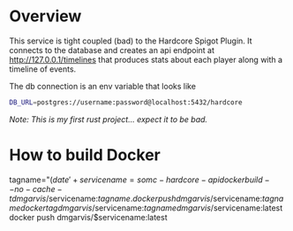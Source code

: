 # Overview
This service is tight coupled (bad) to the Hardcore Spigot Plugin.
It connects to the database and creates an api endpoint at http://127.0.0.1/timelines that produces stats about each player along with a timeline of events.

The db connection is an env variable that looks like
```sh
DB_URL=postgres://username:password@localhost:5432/hardcore
```

*Note: This is my first rust project... expect it to be bad.*

# How to build Docker
tagname="$(date '+%Y%m%d-%H%M%Z')"
servicename=somc-hardcore-api
docker build --no-cache -t dmgarvis/$servicename:$tagname .
docker push dmgarvis/$servicename:$tagname
docker tag dmgarvis/$servicename:$tagname dmgarvis/$servicename:latest
docker push dmgarvis/$servicename:latest